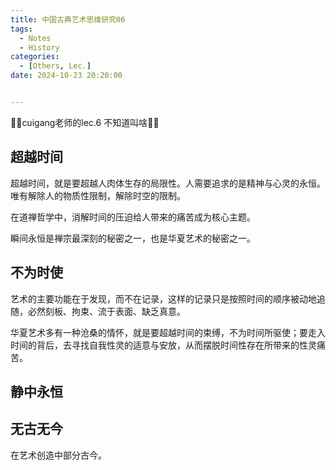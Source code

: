 ```yaml
---
title: 中国古典艺术思维研究06
tags: 
  - Notes
  - History
categories: 
  - [Others, Lec.]
date: 2024-10-23 20:20:00


---
```


🤗🤗cuigang老师的lec.6 不知道叫啥🤗🤗

<!-- more -->

## 超越时间

超越时间，就是要超越人肉体生存的局限性。人需要追求的是精神与心灵的永恒。唯有解除人的物质性限制，解除时空的限制。

在道禅哲学中，消解时间的压迫给人带来的痛苦成为核心主题。

瞬间永恒是禅宗最深刻的秘密之一，也是华夏艺术的秘密之一。

## 不为时使

艺术的主要功能在于发现，而不在记录，这样的记录只是按照时间的顺序被动地追随，必然刻板、拘束、流于表面、缺乏真意。

华夏艺术多有一种沧桑的情怀，就是要超越时间的束缚，不为时间所驱使；要走入时间的背后，去寻找自我性灵的适意与安放，从而摆脱时间性存在所带来的性灵痛苦。

## 静中永恒

## 无古无今

在艺术创造中部分古今。

